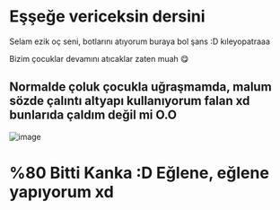 # Eşşeğe vericeksin dersini

Selam ezik oç seni, botlarını atıyorum buraya bol şans :D kıleyopatraaa

Bizim çocuklar devamını atıcaklar zaten muah :yum:

Normalde çoluk çocukla uğraşmamda, malum sözde çalıntı altyapı kullanıyorum falan xd bunlarıda çaldım değil mi O.O
----------------------------------------------------------------------------

![image](https://user-images.githubusercontent.com/74346832/231618292-d423b49a-ad57-44a8-90af-8c36af024443.png)

# %80 Bitti Kanka :D Eğlene, eğlene yapıyorum xd
